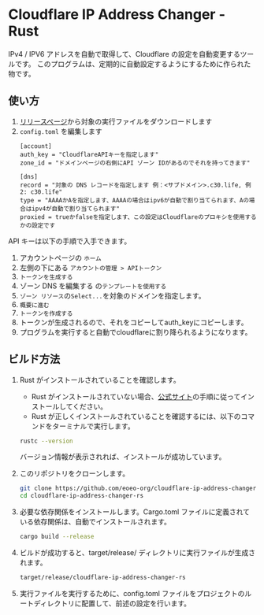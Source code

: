 # Cloudflare IP Address Changer - Rust

IPv4 / IPV6 アドレスを自動で取得して、Cloudflare の設定を自動変更するツールです。
このプログラムは、定期的に自動設定するようにするために作られた物です。

## 使い方

1. [リリースページ](https://github.com/Zel9278/cloudflare-ip-address-changer-rs/releases/latest)から対象の実行ファイルをダウンロードします
2.  `config.toml` を編集します
    ```
	[account]
	auth_key = "CloudflareAPIキーを指定します"
	zone_id = "ドメインページの右側にAPI ゾーン IDがあるのでそれを持ってきます"

	[dns]
	record = "対象の DNS レコードを指定します 例：<サブドメイン>.c30.life, 例2: c30.life"
	type = "AAAAかAを指定します、AAAAの場合はipv6が自動で割り当てられます、Aの場合はipv4が自動で割り当てられます"
	proxied = trueかfalseを指定します、この設定はCloudflareのプロキシを使用するかの設定です
    ```
  API キーは以下の手順で入手できます。
  1. アカウントページの `ホーム`
  2. 左側の下にある `アカウントの管理 > APIトークン`
  3. `トークンを生成する`
  4. ゾーン DNS を編集する の`テンプレートを使用する`
  5. `ゾーン リソース`の`Select...`を対象のドメインを指定します。
  6. `概要に進む`
  7. `トークンを作成する`
  9. トークンが生成されるので、それをコピーしてauth_keyにコピーします。
3. プログラムを実行すると自動でcloudflareに割り降られるようになります。

## ビルド方法

1. Rust がインストールされていることを確認します。
   - Rust がインストールされていない場合、[公式サイト](https://rust-lang.org/)の手順に従ってインストールしてください。
   - Rust が正しくインストールされていることを確認するには、以下のコマンドをターミナルで実行します。

    ```bash
    rustc --version
    ```
    バージョン情報が表示されれば、インストールが成功しています。
2. このリポジトリをクローンします。

    ```bash
    git clone https://github.com/eoeo-org/cloudflare-ip-address-changer-rs.git
    cd cloudflare-ip-address-changer-rs
    ```
3. 必要な依存関係をインストールします。Cargo.toml ファイルに定義されている依存関係は、自動でインストールされます。

    ```bash
    cargo build --release
    ```
4. ビルドが成功すると、target/release/ ディレクトリに実行ファイルが生成されます。

    ```bash
    target/release/cloudflare-ip-address-changer-rs
    ```
5. 実行ファイルを実行するために、config.toml ファイルをプロジェクトのルートディレクトリに配置して、前述の設定を行います。
